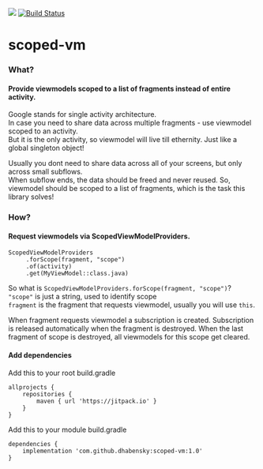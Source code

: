 [![](https://jitpack.io/v/dhabensky/scoped-vm.svg)](https://jitpack.io/#dhabensky/scoped-vm)
[![Build Status](https://travis-ci.com/dhabensky/scoped-vm.svg?branch=master)](https://travis-ci.com/dhabensky/scoped-vm)

# scoped-vm
### What? 
#### Provide viewmodels scoped to a list of fragments instead of entire activity.

Google stands for single activity architecture.  
In case you need to share data across multiple fragments - use viewmodel scoped to an activity.  
But it is the only activity, so viewmodel will live till ethernity. Just like a global singleton object!  
  
Usually you dont need to share data across all of your screens, but only across small subflows.  
When subflow ends, the data should be freed and never reused.
So, viewmodel should be scoped to a list of fragments, which is the task this library solves!

### How?
#### Request viewmodels via ScopedViewModelProviders.

```
ScopedViewModelProviders
     .forScope(fragment, "scope")
     .of(activity)
     .get(MyViewModel::class.java)
```
So what is `ScopedViewModelProviders.forScope(fragment, "scope")`?  
`"scope"` is just a string, used to identify scope  
`fragment` is the fragment that requests viewmodel, usually you will use `this`.  

When fragment requests viewmodel a subscription is created. Subscription is released automatically when the fragment is destroyed. When the last fragment of scope is destroyed, all viewmodels for this scope get cleared.

#### Add dependencies
Add this to your root build.gradle
```
allprojects {
    repositories {
        maven { url 'https://jitpack.io' }
    }
}
```
Add this to your module build.gradle
```
dependencies {
    implementation 'com.github.dhabensky:scoped-vm:1.0'
}
```
